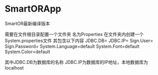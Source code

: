 # SmartORApp
SmartOR最新编译版本

需要在文件根目录配置一个文件夹 名为Properties
在文件夹内创建一个System.properties文件 其包含以下内容
JDBC.DB=
JDBC.IP=
Sign.User=
Sign.Password=
System.Language=default
System.Font=default
System.Color=default

其中JDBC.DB为数据库的名称
JDBC.IP为数据库的IP地址，本地数据库为localhost
